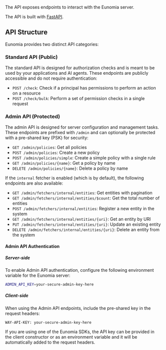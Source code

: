 The API exposes endpoints to interact with the Eunomia server.

The API is built with [FastAPI][fastapi-docs].

## API Structure

Eunomia provides two distinct API categories:

### Standard API (Public)

The standard API is designed for authorization checks and is meant to be used by your applications and AI agents. These endpoints are publicly accessible and do not require authentication:

- `POST /check`: Check if a principal has permissions to perform an action on a resource
- `POST /check/bulk`: Perform a set of permission checks in a single request

### Admin API (Protected)

The admin API is designed for server configuration and management tasks. These endpoints are prefixed with `/admin` and can optionally be protected with a pre-shared key (PSK) for security:

- `GET /admin/policies`: Get all policies
- `POST /admin/policies`: Create a new policy
- `POST /admin/policies/simple`: Create a simple policy with a single rule
- `GET /admin/policies/{name}`: Get a policy by name
- `DELETE /admin/policies/{name}`: Delete a policy by name

If the `internal` fetcher is enabled (which is by default), the following endpoints are also available:

- `GET /admin/fetchers/internal/entities`: Get entities with pagination
- `GET /admin/fetchers/internal/entities/$count`: Get the total number of entities
- `POST /admin/fetchers/internal/entities`: Register a new entity in the system
- `GET /admin/fetchers/internal/entities/{uri}`: Get an entity by URI
- `PUT /admin/fetchers/internal/entities/{uri}`: Update an existing entity
- `DELETE /admin/fetchers/internal/entities/{uri}`: Delete an entity from the system

#### Admin API Authentication

##### Server-side

To enable Admin API authentication, configure the following environment variable for the Eunomia server:

```bash
ADMIN_API_KEY=your-secure-admin-key-here
```

##### Client-side

When using the Admin API endpoints, include the pre-shared key in the request headers:

```
WAY-API-KEY: your-secure-admin-key-here
```

If you are using one of the Eunomia SDKs, the API key can be provided in the client constructor or as an environment variable and it will be automatically added to the request headers.

[fastapi-docs]: https://fastapi.tiangolo.com/
